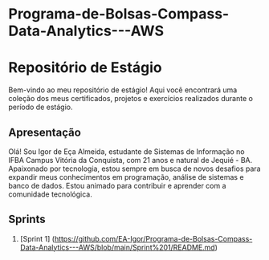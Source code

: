 # Programa-de-Bolsas-Compass-Data-Analytics---AWS

# Repositório de Estágio

Bem-vindo ao meu repositório de estágio! Aqui você encontrará uma coleção dos meus certificados, projetos e exercícios realizados durante o período de estágio.

## Apresentação
Olá! Sou Igor de Eça Almeida, estudante de Sistemas de Informação no IFBA Campus Vitória da Conquista, com 21 anos e natural de Jequié - BA. Apaixonado por tecnologia, estou sempre em busca de novos desafios para expandir meus conhecimentos em programação, análise de sistemas e banco de dados. Estou animado para contribuir e aprender com a comunidade tecnológica.

## Sprints
1. [Sprint 1] (https://github.com/EA-Igor/Programa-de-Bolsas-Compass-Data-Analytics---AWS/blob/main/Sprint%201/README.md)
